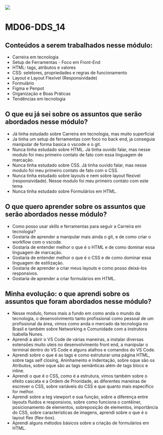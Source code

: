 ![](https://i.imgur.com/xG74tOh.png)

# MD06-DDS_14

## Conteúdos a serem trabalhados nesse módulo:

- Carreira em tecnologia
- Setup de Ferramentas - Foco em Front-End
- HTML: tags, atributos e valores
- CSS: seletores, propriedades e regras de funcionamento
- Layout e Layout Flexível (Responsividade)
- Formulário
- Figma e Penpot
- Organização e Boas Práticas
- Tendências em tecnologia

## O que eu já sei sobre os assuntos que serão abordados nesse módulo?

- Já tinha estudado sobre Carreira em tecnologia, mas muito superficial
- Ja tinha um setup de ferramentas com foco no back end, ja conseguia manipular de forma basica o vscode e o git.
- Nunca tinha estudado sobre HTML. Já tinha ouvido falar, mas nesse modulo foi meu primeiro contato de fato com essa linguagem de marcação.
- Nunca tinha estudado sobre CSS. Já tinha ouvido falar, mas nesse modulo foi meu primeiro contato de fato com o CSS.
- Nunca tinha estudado sobre layouts e nem sobre layout flexivel (responsividade). Nesse modulo foi meu primeiro contato com este tema
- Nunca tinha estudado sobre Formulários em HTML.

## O que quero aprender sobre os assuntos que serão abordados nesse módulo?

- Como posso usar skills e ferramentas para seguir a Carreira em tecnologia?
- Gostaria de aprender a manipular mais ainda o git, e de como criar o workflow com o vscode.
- Gostaria de entender melhor o que é o HTML e de como dominar essa linguagem de marcação.
- Gostaria de entender melhor o que é o CSS e de como dominar essa linguagem de estilização.
- Gostaria de aprender a criar meus layouts e como posso deixá-los responsivos.
- Gostaria de aprender a criar formulários em HTML.

## Minha evolução: o que aprendi sobre os assuntos que foram abordados nesse módulo?

- Nesse modulo, fomos mais a fundo em como anda o mundo da tecnologia, o desenvolvimento tanto profissional como pessoal de um profissional da área, vimos como anda o mercado da tecnologia no Brasil e também sobre Networking e Comunidade com a instrutora Isabella Nunes.
- Aprendi a abrir o VS Code de várias maneiras, a instalar diversas extensões muito uteis no desenvolvimento front end, a manipular o terminal dentro do VS Code e alguns atalhos e comandos do VS Code.
- Aprendi sobre o que é as tags e como estruturar uma página HTML, sobre tags self closing, Aninhamento e Indentação, sobre oque são os Atributos, sobre oque são as tags semânticas além de tags bloco e inline.
- Aprendi o que é o CSS, como é a estrutura, vimos também sobre o efeito cascata e a Ordem de Prioridade, as diferentes maneiras de escrever o CSS, sobre variáveis do CSS e que quanto mais específico for melhor.
- Aprendi sobre a teg viewport e sua função, sobre a diferença entre layouts fluidos e responsivos, sobre como funciona o contêiner, posicionamento de elementos, sobreposição de elementos, importância do CSS, sobre características de imagens, aprendi sobre o que é o layout flex (flex-box).
- Aprendi alguns métodos básicos sobre a criação de formulários em HTML.
